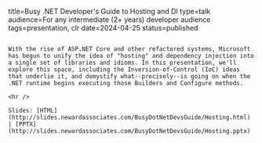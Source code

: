 title=Busy .NET Developer's Guide to Hosting and DI
type=talk
audience=For any intermediate (2+ years) developer audience
tags=presentation, clr
date=2024-04-25
status=published
~~~~~~

With the rise of ASP.NET Core and other refactored systems, Microsoft has begun to unify the idea of "hosting" and dependency injection into a single set of libraries and idioms. In this presentation, we'll explore this space, including the Inversion-of-Control (IoC) ideas that underlie it, and demystify what--precisely--is going on when the .NET runtime begins executing those Builders and Configure methods.
    
<hr />

Slides: [HTML](http://slides.newardassociates.com/BusyDotNetDevsGuide/Hosting.html) | [PPTX](http://slides.newardassociates.com/BusyDotNetDevsGuide/Hosting.pptx)
